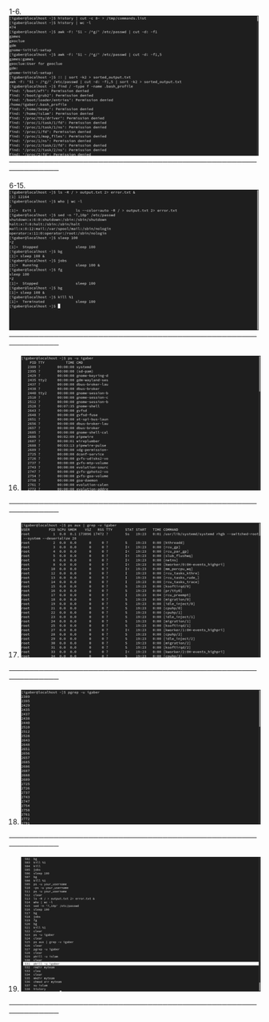 1-6. <img src="./lab4_1-6.png" width="500" />
   ────────────────────────────────────────────────────────────

6-15. <img src="./lab 4_6-15.png" width="500" />
   ────────────────────────────────────────────────────────────

16. <img src="./lab 4_16.png" width="500" />
   ────────────────────────────────────────────────────────────

17. <img src="./lab 4_17.png" width="500" />
   ────────────────────────────────────────────────────────────

18. <img src="./lab 4_18.png" width="500" />
   ────────────────────────────────────────────────────────────

19. <img src="./lab 4_19.png" width="500" />
   ────────────────────────────────────────────────────────────
